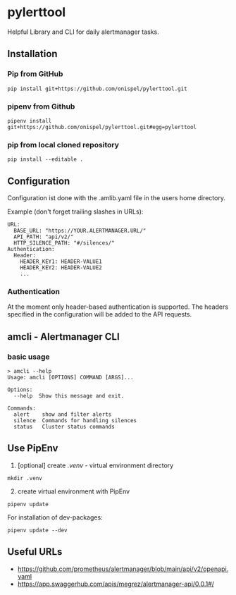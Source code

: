 # pylerttool
Helpful Library and CLI for daily alertmanager tasks.

## Installation
### Pip from GitHub
```
pip install git+https://github.com/onispel/pylerttool.git
```
### pipenv from Github
```
pipenv install git+https://github.com/onispel/pylerttool.git#egg=pylerttool
```
### pip from local cloned repository
```
pip install --editable .
```
## Configuration
Configuration ist done with the .amlib.yaml file in the users home directory.

Example (don't forget trailing slashes in URLs):
```
URL:
  BASE_URL: "https://YOUR.ALERTMANAGER.URL/"
  API_PATH: "api/v2/"
  HTTP_SILENCE_PATH: "#/silences/"
Authentication:
  Header:
    HEADER_KEY1: HEADER-VALUE1
    HEADER_KEY2: HEADER-VALUE2
    ...
```

### Authentication
At the moment only header-based authentication is supported. The headers specified in the configuration will be added to the API requests.
## amcli - Alertmanager CLI
### basic usage
```
> amcli --help
Usage: amcli [OPTIONS] COMMAND [ARGS]...

Options:
  --help  Show this message and exit.

Commands:
  alert    show and filter alerts
  silence  Commands for handling silences
  status   Cluster status commands
```
## Use PipEnv
1. [optional] create *.venv* - virtual environment directory
```
mkdir .venv
```
2. create virtual environment with PipEnv
```
pipenv update
```
For installation of dev-packages:
```
pipenv update --dev
```

## Useful URLs
- https://github.com/prometheus/alertmanager/blob/main/api/v2/openapi.yaml
- https://app.swaggerhub.com/apis/megrez/alertmanager-api/0.0.1#/